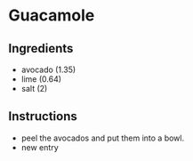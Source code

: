 # Guacamole
## Ingredients
* avocado (1.35)
* lime (0.64)
* salt (2)
## Instructions
* peel the avocados and put them into a bowl.
* new entry

